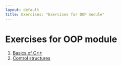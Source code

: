 ```yaml
---
layout: default
title: Exercises: "Exercises for OOP module"
---
```


# Exercises for OOP module

1. [Basics of C++](basics.html)
2. [Control structures](control_structures.html)

